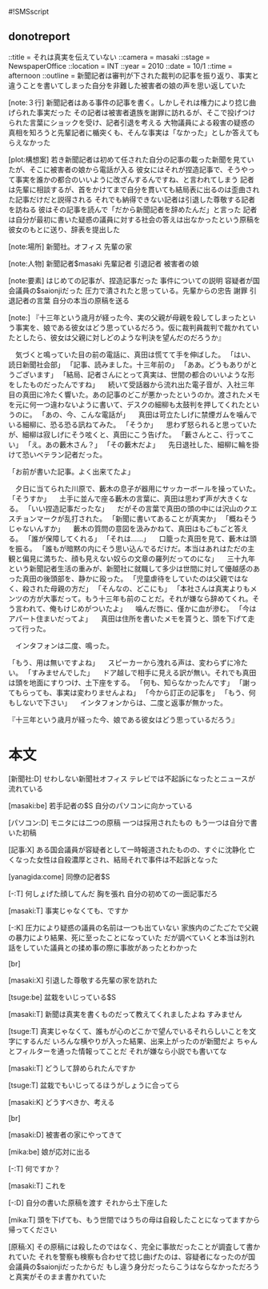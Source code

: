 #!SMSscript

## donotreport

::title = それは真実を伝えていない
::camera = masaki
::stage = NewspaperOffice
::location = INT
::year = 2010
::date = 10/1
::time = afternoon
::outline = 新聞記者は審判が下された裁判の記事を振り返り、事実と違うことを書いてしまった自分を非難した被害者の娘の声を思い返していた

[note:３行]
新聞記者はある事件の記事を書く。しかしそれは権力により捻じ曲げられた事実だった
その記者は被害者遺族を謝罪に訪れるが、そこで投げつけられた言葉にショックを受け、記者引退を考える
大物議員による殺害の疑惑の真相を知ろうと先輩記者に楯突くも、そんな事実は「なかった」としか答えてもらえなかった

[plot:構想案]
若き新聞記者は初めて任された自分の記事の載った新聞を見ていたが、そこに被害者の娘から電話が入る
彼女にはそれが捏造記事で、そうやって事実を誰かの都合のいいように改ざんするんですね、と言われてしまう
記者は先輩に相談するが、首をかけてまで自分を貫いても結局表に出るのは歪曲された記事だけだと説得される
それでも納得できない記者は引退した尊敬する記者を訪ねる
彼はその記事を読んで「だから新聞記者を辞めたんだ」と言った
記者は自分が最初に書いた疑惑の議員に対する社会の答えは出なかったという原稿を彼女のもとに送り、辞表を提出した

[note:場所]
新聞社。オフィス
先輩の家

[note:人物]
新聞記者$masaki
先輩記者
引退記者
被害者の娘

[note:要素]
はじめての記事が、捏造記事だった
事件についての説明
容疑者が国会議員の$saionjiだった
圧力で潰されたと思っている。先輩からの忠告
謝罪
引退記者の言葉
自分の本当の原稿を送る

[note:]
『十三年という歳月が経った今、実の父親が母親を殺してしまったという事実を、娘である彼女はどう思っているだろう。仮に裁判員裁判で裁かれていたとしたら、彼女は父親に対しどのような判決を望んだのだろうか』

　気づくと鳴っていた目の前の電話に、真田は慌てて手を伸ばした。
「はい、読日新聞社会部」
「記事、読みました。十三年前の」
「ああ。どうもありがとうございます」
「結局、記者さんにとって真実は、世間の都合のいいような形をしたものだったんですね」
　続いて受話器から流れ出た電子音が、入社三年目の真田に冷たく響いた。あの記事のどこが悪かったというのか。渡されたメモを元に何一つ違わないように書いて、デスクの細柳も太鼓判を押してくれたというのに。
「あの、今、こんな電話が」
　真田は苛立たしげに禁煙ガムを噛んでいる細柳に、恐る恐る訊ねてみた。
「そうか」
　思わず怒られると思っていたが、細柳は寂しげにそう呟くと、真田にこう告げた。
「藪さんとこ、行ってこい」
「え。あの藪木さん？」
「その藪木だよ」
　先日退社した、細柳に輪を掛けて恐いベテラン記者だった。

「お前が書いた記事。よく出来てたよ」

　夕日に当てられた川原で、藪木の息子が器用にサッカーボールを操っていた。
「そうすか」
　土手に並んで座る藪木の言葉に、真田は思わず声が大きくなる。
「いい捏造記事だったな」
　だがその言葉で真田の頭の中には沢山のクエスチョンマークが乱打された。
「新聞に書いてあることが真実か」
「概ねそうじゃないんすか」
　藪木の質問の意図を汲みかねて、真田はもごもごと答える。
「誰が保障してくれる」
「それは……」
　口籠った真田を見て、藪木は頭を振る。
「誰もが暗黙の内にそう思い込んでるだけだ。本当はあれはただの主観と偏見に満ちた、顔も見えない奴らの文章の羅列だってのにな」
　三十九年という新聞記者生活の重みが、新聞社に就職して多少は世間に対して優越感のあった真田の後頭部を、静かに殴った。
「児童虐待をしていたのは父親ではなく、殺された母親の方だ」
「そんなの、どこにも」
「本社さんは真実よりもメンツの方が大事だって。もう十三年も前のことだ。それが嫌なら辞めてくれ。そう言われて、俺もけじめがついたよ」
　噛んだ唇に、僅かに血が滲む。
「今はアパート住まいだってよ」
　真田は住所を書いたメモを貰うと、頭を下げて走って行った。

　インタフォンは二度、鳴った。

「もう、用は無いですよね」
　スピーカーから洩れる声は、変わらずに冷たい。
「すみませんでした」
　ドア越しで相手に見える訳が無い。それでも真田は頭を地面にすりつけ、土下座をする。
「何も、知らなかったんです」
「謝ってもらっても、事実は変わりませんよね」
「今から訂正の記事を」
「もう、何もしないで下さい」
　インタフォンからは、二度と返事が無かった。

『十三年という歳月が経った今、娘である彼女はどう思っているだろう』

# 本文

[新聞社:D]
せわしない新聞社オフィス
テレビでは不起訴になったとニュースが流れている

[masaki:be]
若手記者の$S
自分のパソコンに向かっている

[パソコン:D]
モニタには二つの原稿
一つは採用されたもの
もう一つは自分で書いた初稿

[記事:X]
ある国会議員が容疑者として一時報道されたものの、すぐに沈静化
亡くなった女性は自殺濃厚とされ、結局それで事件は不起訴となった

[yanagida:come]
同僚の記者$S

[-:T]
何しょげた顔してんだ
胸を張れ
自分の初めての一面記事だろ

[masaki:T]
事実じゃなくても、ですか

[-:K]
圧力により疑惑の議員の名前は一つも出ていない
家族内のごたごたで父親の暴力により結果、死に至ったことになっていた
だが調べていくと本当は別れ話をしていた議員との揉め事の際に事故があったとわかった

[br]

[masaki:X]
引退した尊敬する先輩の家を訪れた

[tsuge:be]
盆栽をいじっている$S

[masaki:T]
新聞は真実を書くものだって教えてくれましたよね
すみません

[tsuge:T]
真実じゃなくて、誰もが心のどこかで望んでいるそれらしいことを文字にするんだ
いろんな横やりが入った結果、出来上がったのが新聞だよ
ちゃんとフィルターを通った情報ってことだ
それが嫌なら小説でも書いてな

[masaki:T]
どうして辞められたんですか

[tsuge:T]
盆栽でもいじってるほうがしょうに合ってら

[masaki:K]
どうすべきか、考える

[br]

[masaki:D]
被害者の家にやってきて

[mika:be]
娘が応対に出る

[-:T]
何ですか？

[masaki:T]
これを

[-:D]
自分の書いた原稿を渡す
それから土下座した

[mika:T]
頭を下げても、もう世間ではうちの母は自殺したことになってますから
帰ってください

[原稿:X]
その原稿には殺したのではなく、完全に事故だったことが調査して書かれていた
それを警察も検察も合わせて捻じ曲げたのは、容疑者になったのが国会議員の$saionjiだったからだ
もし違う身分だったらこうはならなかっただろう
と真実がそのまま書かれていた
